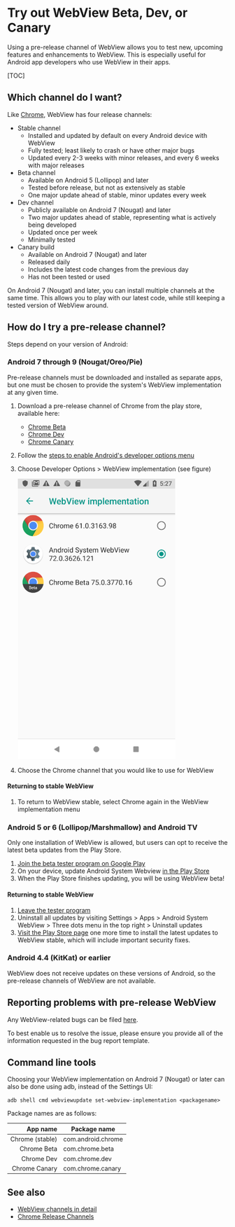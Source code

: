 # Try out WebView Beta, Dev, or Canary

Using a pre-release channel of WebView allows you to test new, upcoming features
and enhancements to WebView. This is especially useful for Android app
developers who use WebView in their apps.

[TOC]

## Which channel do I want?

Like [Chrome](https://www.chromium.org/getting-involved/dev-channel), WebView
has four release channels:

- Stable channel
  - Installed and updated by default on every Android device with WebView
  - Fully tested; least likely to crash or have other major bugs
  - Updated every 2-3 weeks with minor releases, and every 6 weeks with major
    releases
- Beta channel
  - Available on Android 5 (Lollipop) and later
  - Tested before release, but not as extensively as stable
  - One major update ahead of stable, minor updates every week
- Dev channel
  - Publicly available on Android 7 (Nougat) and later
  - Two major updates ahead of stable, representing what is actively being
    developed
  - Updated once per week
  - Minimally tested
- Canary build
  - Available on Android 7 (Nougat) and later
  - Released daily
  - Includes the latest code changes from the previous day
  - Has not been tested or used

On Android 7 (Nougat) and later, you can install multiple channels at the same
time. This allows you to play with our latest code, while still keeping a tested
version of WebView around.

## How do I try a pre-release channel?

Steps depend on your version of Android:

### Android 7 through 9 (Nougat/Oreo/Pie)

Pre-release channels must be downloaded and installed as separate apps, but one
must be chosen to provide the system's WebView implementation at any given time.

1. Download a pre-release channel of Chrome from the play store, available here:
   - [Chrome Beta](https://play.google.com/store/apps/details?id=com.chrome.beta)
   - [Chrome Dev](https://play.google.com/store/apps/details?id=com.chrome.dev)
   - [Chrome Canary](https://play.google.com/store/apps/details?id=com.chrome.canary)
2. Follow the [steps to enable Android's developer options
   menu](https://developer.android.com/studio/debug/dev-options)
3. Choose Developer Options > WebView implementation (see figure)

   ![The "WebView implementation" menu](/android_webview/docs/images/webview_implementations_menu.png)

4. Choose the Chrome channel that you would like to use for WebView

#### Returning to stable WebView

1. To return to WebView stable, select Chrome again in the WebView
   implementation menu

### Android 5 or 6 (Lollipop/Marshmallow) and Android TV

Only one installation of WebView is allowed, but users can opt to receive the
latest beta updates from the Play Store.

1. [Join the beta tester program on Google
   Play](https://play.google.com/apps/testing/com.google.android.webview)
2. On your device, update Android System Webview [in the Play
   Store](https://play.google.com/store/apps/details?id=com.google.android.webview)
3. When the Play Store finishes updating, you will be using WebView beta!

#### Returning to stable WebView

1. [Leave the tester
   program](https://play.google.com/apps/testing/com.google.android.webview)
2. Uninstall all updates by visiting Settings > Apps > Android System WebView >
   Three dots menu in the top right > Uninstall updates
3. [Visit the Play Store
   page](https://play.google.com/store/apps/details?id=com.google.android.webview)
   one more time to install the latest updates to WebView stable, which will
   include important security fixes.

### Android 4.4 (KitKat) or earlier

WebView does not receive updates on these versions of Android, so the
pre-release channels of WebView are not available.

## Reporting problems with pre-release WebView

Any WebView-related bugs can be filed [here](https://goo.gl/9qkbdn).

To best enable us to resolve the issue, please ensure you provide all of the
information requested in the bug report template.

## Command line tools

Choosing your WebView implementation on Android 7 (Nougat) or later can also
be done using adb, instead of the Settings UI:

```shell
adb shell cmd webviewupdate set-webview-implementation <packagename>
```

Package names are as follows:

|App name                |Package name                            |
|-----------------------:|----------------------------------------|
|Chrome (stable)         |com.android.chrome                      |
|Chrome Beta             |com.chrome.beta                         |
|Chrome Dev              |com.chrome.dev                          |
|Chrome Canary           |com.chrome.canary                       |

## See also
- [WebView channels in detail](/android_webview/docs/channels.md)
- [Chrome Release
  Channels](https://www.chromium.org/getting-involved/dev-channel)

